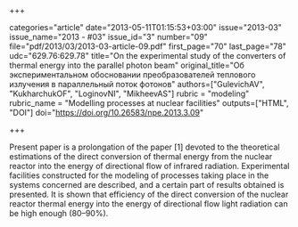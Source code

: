 +++

categories="article"
date="2013-05-11T01:15:53+03:00"
issue="2013-03"
issue_name="2013 - #03"
issue_id="3"
number="09"
file="pdf/2013/03/2013-03-article-09.pdf"
first_page="70"
last_page="78"
udc="629.76:629.78"
title="On the experimental study of the converters of thermal energy into the parallel photon beam"
original_title="Об экспериментальном обосновании преобразователей теплового излучения в параллельный поток фотонов"
authors=["GulevichAV", "KukharchukOF", "LoginovNI", "MikheevAS"]
rubric = "modeling"
rubric_name = "Modelling processes at nuclear facilities"
outputs=["HTML", "DOI"]
doi="https://doi.org/10.26583/npe.2013.3.09"

+++

Present paper is a prolongation of the paper [1] devoted to the theoretical estimations of the direct conversion of thermal energy from the nuclear reactor into the energy of directional flow of infrared radiation. Experimental facilities constructed for the modeling of processes taking place in the systems concerned are described, and a certain part of results obtained is presented. It is shown that efficiency of the direct conversion of the nuclear reactor thermal energy into the energy of directional flow light radiation can be high enough (80–90%).